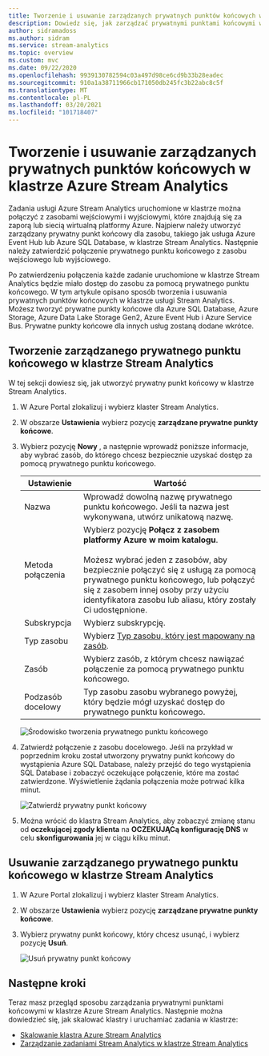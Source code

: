 ```yaml
---
title: Tworzenie i usuwanie zarządzanych prywatnych punktów końcowych w klastrze Azure Stream Analytics
description: Dowiedz się, jak zarządzać prywatnymi punktami końcowymi w klastrze Azure Stream Analytics.
author: sidramadoss
ms.author: sidram
ms.service: stream-analytics
ms.topic: overview
ms.custom: mvc
ms.date: 09/22/2020
ms.openlocfilehash: 9939130782594c03a497d98ce6cd9b33b28eadec
ms.sourcegitcommit: 910a1a38711966cb171050db245fc3b22abc8c5f
ms.translationtype: MT
ms.contentlocale: pl-PL
ms.lasthandoff: 03/20/2021
ms.locfileid: "101718407"
---
```

# <a name="create-and-delete-managed-private-endpoints-in-an-azure-stream-analytics-cluster"></a>Tworzenie i usuwanie zarządzanych prywatnych punktów końcowych w klastrze Azure Stream Analytics

Zadania usługi Azure Stream Analytics uruchomione w klastrze można połączyć z zasobami wejściowymi i wyjściowymi, które znajdują się za zaporą lub siecią wirtualną platformy Azure. Najpierw należy utworzyć zarządzany prywatny punkt końcowy dla zasobu, takiego jak usługa Azure Event Hub lub Azure SQL Database, w klastrze Stream Analytics. Następnie należy zatwierdzić połączenie prywatnego punktu końcowego z zasobu wejściowego lub wyjściowego.

Po zatwierdzeniu połączenia każde zadanie uruchomione w klastrze Stream Analytics będzie miało dostęp do zasobu za pomocą prywatnego punktu końcowego. W tym artykule opisano sposób tworzenia i usuwania prywatnych punktów końcowych w klastrze usługi Stream Analytics. Możesz tworzyć prywatne punkty końcowe dla Azure SQL Database, Azure Storage, Azure Data Lake Storage Gen2, Azure Event Hub i Azure Service Bus. Prywatne punkty końcowe dla innych usług zostaną dodane wkrótce. 

## <a name="create-managed-private-endpoint-in-stream-analytics-cluster"></a>Tworzenie zarządzanego prywatnego punktu końcowego w klastrze Stream Analytics

W tej sekcji dowiesz się, jak utworzyć prywatny punkt końcowy w klastrze Stream Analytics.

1. W Azure Portal zlokalizuj i wybierz klaster Stream Analytics.

1. W obszarze **Ustawienia** wybierz pozycję **zarządzane prywatne punkty końcowe**.

1. Wybierz pozycję **Nowy** , a następnie wprowadź poniższe informacje, aby wybrać zasób, do którego chcesz bezpiecznie uzyskać dostęp za pomocą prywatnego punktu końcowego.

   |Ustawienie|Wartość|
   |---|---|
   |Nazwa|Wprowadź dowolną nazwę prywatnego punktu końcowego. Jeśli ta nazwa jest wykonywana, utwórz unikatową nazwę.|
   |Metoda połączenia|Wybierz pozycję **Połącz z zasobem platformy Azure w moim katalogu**.<br><br>Możesz wybrać jeden z zasobów, aby bezpiecznie połączyć się z usługą za pomocą prywatnego punktu końcowego, lub połączyć się z zasobem innej osoby przy użyciu identyfikatora zasobu lub aliasu, który zostały Ci udostępnione.|
   |Subskrypcja|Wybierz subskrypcję.|
   |Typ zasobu|Wybierz [Typ zasobu, który jest mapowany na zasób](../private-link/private-endpoint-overview.md#private-link-resource).|
   |Zasób|Wybierz zasób, z którym chcesz nawiązać połączenie za pomocą prywatnego punktu końcowego.|
   |Podzasób docelowy|Typ zasobu zasobu wybranego powyżej, który będzie mógł uzyskać dostęp do prywatnego punktu końcowego.|

   ![Środowisko tworzenia prywatnego punktu końcowego](./media/private-endpoints/create-private-endpoint.png)

1. Zatwierdź połączenie z zasobu docelowego. Jeśli na przykład w poprzednim kroku został utworzony prywatny punkt końcowy do wystąpienia Azure SQL Database, należy przejść do tego wystąpienia SQL Database i zobaczyć oczekujące połączenie, które ma zostać zatwierdzone. Wyświetlenie żądania połączenia może potrwać kilka minut.

    ![Zatwierdź prywatny punkt końcowy](./media/private-endpoints/approve-private-endpoint.png)

1. Można wrócić do klastra Stream Analytics, aby zobaczyć zmianę stanu od **oczekującej zgody klienta** na **OCZEKUJĄCą konfigurację DNS** w celu **skonfigurowania** jej w ciągu kilku minut.

## <a name="delete-a-managed-private-endpoint-in-a-stream-analytics-cluster"></a>Usuwanie zarządzanego prywatnego punktu końcowego w klastrze Stream Analytics

1. W Azure Portal zlokalizuj i wybierz klaster Stream Analytics.

1. W obszarze **Ustawienia** wybierz pozycję **zarządzane prywatne punkty końcowe**.

1. Wybierz prywatny punkt końcowy, który chcesz usunąć, i wybierz pozycję **Usuń**.

   ![Usuń prywatny punkt końcowy](./media/private-endpoints/delete-private-endpoint.png)

## <a name="next-steps"></a>Następne kroki

Teraz masz przegląd sposobu zarządzania prywatnymi punktami końcowymi w klastrze Azure Stream Analytics. Następnie można dowiedzieć się, jak skalować klastry i uruchamiać zadania w klastrze:

* [Skalowanie klastra Azure Stream Analytics](scale-cluster.md)
* [Zarządzanie zadaniami Stream Analytics w klastrze Stream Analytics](manage-jobs-cluster.md)
